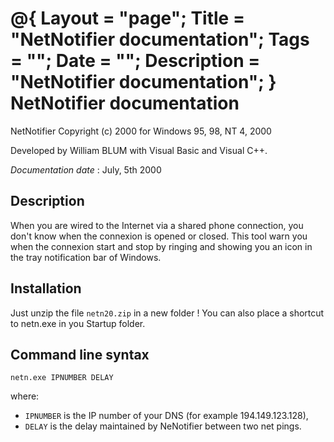 @{
  Layout = "page";
  Title = "NetNotifier documentation";
  Tags = "";
  Date = "";
  Description = "NetNotifier documentation";
}
NetNotifier documentation
=========================

NetNotifier Copyright (c) 2000 for Windows 95, 98, NT 4, 2000

Developed by William BLUM with Visual Basic and Visual C++.

*Documentation date* : July, 5th 2000

Description
-----------

When you are wired to the Internet via a shared phone connection, you don't know when the connexion is opened or closed. This tool warn you when the connexion start and stop by ringing and showing you an icon in the tray notification bar of Windows.

Installation
------------

Just unzip the file `netn20.zip` in a new folder ! You can also place a shortcut to netn.exe in you Startup folder.

Command line syntax
-------------------

    netn.exe IPNUMBER DELAY

where:

* `IPNUMBER` is the IP number of your DNS (for example 194.149.123.128),
* `DELAY` is the delay maintained by NeNotifier between two net pings.


